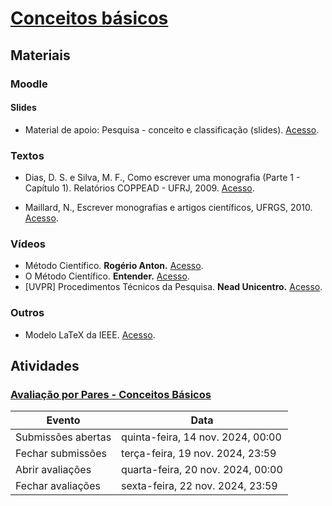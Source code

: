 # [Conceitos básicos](https://ead.ufjf.br/course/view.php?id=7440#coursecontentcollapse3)

## Materiais

### Moodle

#### Slides

- Material de apoio: Pesquisa - conceito e classificação (slides). [Acesso](https://ead.ufjf.br/mod/resource/view.php?id=429693).

### Textos

- Dias, D. S. e Silva, M. F., Como escrever uma monografia (Parte 1 - Capítulo 1). Relatórios COPPEAD - UFRJ, 2009. [Acesso](https://ead.ufjf.br/pluginfile.php/1888322/course/section/97869/como-escrever-uma-monografia-donaldo-de-souza-dias-monica-ferreira-da-silva.pdf).

- Maillard, N., Escrever monografias e artigos científicos, UFRGS, 2010. [Acesso](http://www.inf.ufrgs.br/~nicolas/writing_papers_essays.html).

### Vídeos

- Método Científico. **Rogério Anton.** [Acesso](https://youtu.be/eRDBggKy0js).
- O Método Científico. **Entender.** [Acesso](https://youtu.be/ib3fLWeJFSE).
- [UVPR] Procedimentos Técnicos da Pesquisa. **Nead Unicentro.** [Acesso](https://youtu.be/iodDhTFCMwc).

### Outros

- Modelo LaTeX da IEEE. [Acesso](https://www.overleaf.com/latex/templates/ieee-conference-latex-template/hkfsmxcvymyk).

## Atividades

### [Avaliação por Pares - Conceitos Básicos](https://ead.ufjf.br/mod/assign/view.php?id=429694)

| Evento             | Data                              |
| ------------------ | --------------------------------- |
| Submissões abertas | quinta-feira, 14 nov. 2024, 00:00 |
| Fechar submissões  | terça-feira, 19 nov. 2024, 23:59  |
| Abrir avaliações   | quarta-feira, 20 nov. 2024, 00:00 |
| Fechar avaliações  | sexta-feira, 22 nov. 2024, 23:59  |
